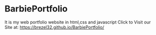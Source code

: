 # BarbiePortfolio
It is my web portfolio website in html,css and javascript
Click to Visit our Site at:
https://brezel32.github.io/BarbiePortfolio/
